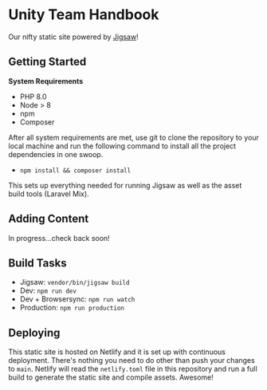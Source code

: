 # Unity Team Handbook
Our nifty static site powered by [Jigsaw](https://jigsaw.tighten.co/)!

## Getting Started

**System Requirements**

* PHP 8.0
* Node > 8
* npm
* Composer

After all system requirements are met, use git to clone the repository to your local machine and run the following command to install all the project dependencies in one swoop.

* `npm install && composer install`

This sets up everything needed for running Jigsaw as well as the asset build tools (Laravel Mix).

## Adding Content
In progress...check back soon!

## Build Tasks
* Jigsaw: `vendor/bin/jigsaw build`
* Dev: `npm run dev`
* Dev + Browsersync: `npm run watch`
* Production: `npm run production`

## Deploying
This static site is hosted on Netlify and it is set up with continuous deployment. There's nothing you need to do other than push your changes to `main`. Netlify will read the `netlify.toml` file in this repository and run a full build to generate the static site and compile assets. Awesome!
